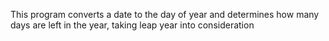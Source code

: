 This program converts a date to the day of year and determines how many days are left in the year, taking leap year into consideration
